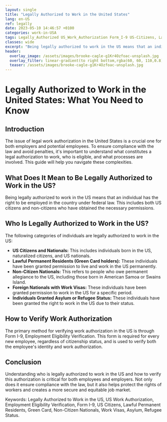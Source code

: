 ```yaml
---
layout: single
title: "Legally Authorized to Work in the United States"
lang: en-US
ref: legally
date: 2023-05-10 14:46:57 +0100
categories: work-in-USA
tags: Legally_Authorized US_Work_Authorization Form_I-9 US-Citizens, Lawful_Permanent_Residents Green_Card Work_Visas
classes: wide
excerpt: "Being legally authorized to work in the US means that an individual has the right to be employed in the country under federal law."
header:
  overlay_image: /assets/images/brooke-cagle-g1Kr4Ozfoac-unsplash.jpg
  overlay_filter: linear-gradient(to right bottom,rgba(60, 60, 110,0.8), rgba(178, 34, 52, 0.5))
  teaser: /assets/images/brooke-cagle-g1Kr4Ozfoac-unsplash.jpg
---
```


# Legally Authorized to Work in the United States: What You Need to Know

## Introduction

The issue of legal work authorization in the United States is a crucial one for both employers and potential employees. To ensure compliance with the law and avoid penalties, it's important to understand what constitutes a legal authorization to work, who is eligible, and what processes are involved. This guide will help you navigate these complexities.

## What Does It Mean to Be Legally Authorized to Work in the US?

Being legally authorized to work in the US means that an individual has the right to be employed in the country under federal law. This includes both US citizens and non-citizens who have obtained the necessary permissions.

## Who Is Legally Authorized to Work in the US?

The following categories of individuals are legally authorized to work in the US:

- **US Citizens and Nationals:** This includes individuals born in the US, naturalized citizens, and US nationals.
- **Lawful Permanent Residents (Green Card holders):** These individuals have been granted permission to live and work in the US permanently.
- **Non-Citizen Nationals:** This refers to people who owe permanent allegiance to the US, including those born in American Samoa or Swains Island.
- **Foreign Nationals with Work Visas:** These individuals have been granted permission to work in the US for a specific period.
- **Individuals Granted Asylum or Refugee Status:** These individuals have been granted the right to work in the US due to their status.

## How to Verify Work Authorization

The primary method for verifying work authorization in the US is through Form I-9, Employment Eligibility Verification. This form is required for every new employee, regardless of citizenship status, and is used to verify both the employee's identity and work authorization.

## Conclusion

Understanding who is legally authorized to work in the US and how to verify this authorization is critical for both employees and employers. Not only does it ensure compliance with the law, but it also helps protect the rights of workers and creates a more secure and equitable job market.

Keywords: Legally Authorized to Work in the US, US Work Authorization, Employment Eligibility Verification, Form I-9, US Citizens, Lawful Permanent Residents, Green Card, Non-Citizen Nationals, Work Visas, Asylum, Refugee Status.
